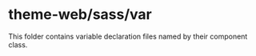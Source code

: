 # theme-web/sass/var

This folder contains variable declaration files named by their component class.
